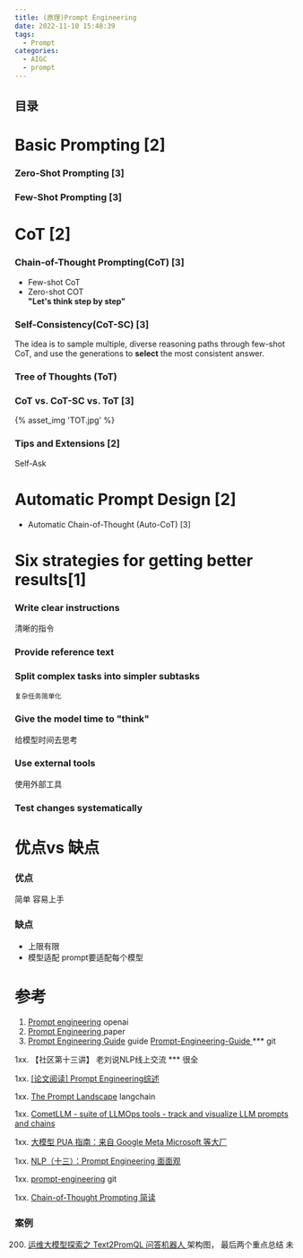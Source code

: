 ```yaml
---
title: (原理)Prompt Engineering   
date: 2022-11-10 15:48:39
tags:
  - Prompt
categories: 
  - AIGC
  - prompt  
---
```


<p></p>
<!-- more -->

## 目录
<!-- toc -->

# Basic Prompting [2]
### Zero-Shot Prompting [3]
### Few-Shot Prompting [3]

# CoT [2]
### Chain-of-Thought Prompting(CoT) [3]
+ Few-shot CoT
+ Zero-shot COT  
  **"Let's think step by step"**

### Self-Consistency(CoT-SC) [3]
The idea is to sample multiple, diverse reasoning paths through few-shot CoT, and use the generations to **select** the most consistent answer.  
### Tree of Thoughts (ToT)

### CoT vs. CoT-SC vs. ToT  [3]
{% asset_img 'TOT.jpg' %}

### Tips and Extensions   [2]
Self-Ask 

# Automatic Prompt Design [2]
+ Automatic Chain-of-Thought (Auto-CoT) [3]


# Six strategies for getting better results[1]
### Write clear instructions
   清晰的指令
### Provide reference text

### Split complex tasks into simpler subtasks
    复杂任务简单化
### Give the model time to "think"
   给模型时间去思考
### Use external tools
   使用外部工具
### Test changes systematically



# 优点vs 缺点
### 优点
简单  容易上手
### 缺点
- 上限有限  
- 模型适配
  prompt要适配每个模型

# 参考
1. [Prompt engineering](https://platform.openai.com/docs/guides/prompt-engineering)  openai
2. [Prompt Engineering ](https://lilianweng.github.io/posts/2023-03-15-prompt-engineering/) paper
3. [Prompt Engineering Guide](https://www.promptingguide.ai/techniques) guide
   [Prompt-Engineering-Guide ](https://github.com/www6v/Prompt-Engineering-Guide) *** git
   
1xx.   【社区第十三讲】 老刘说NLP线上交流  *** 很全 

1xx. [[论文阅读] Prompt Engineering综述](https://zhuanlan.zhihu.com/p/682352630)

1xx. [The Prompt Landscape](https://blog.langchain.dev/the-prompt-landscape/)  langchain

1xx. [CometLLM - suite of LLMOps tools - track and visualize LLM prompts and chains](https://colab.research.google.com/github/comet-ml/comet-llm/blob/main/examples/CometLLM_Prompts.ipynb)

1xx. [大模型 PUA 指南：来自 Google Meta Microsoft 等大厂](https://zhuanlan.zhihu.com/p/671915693) 

1xx. [NLP（十三）：Prompt Engineering 面面观](https://zhuanlan.zhihu.com/p/632369186)

1xx. [ prompt-engineering](https://github.com/brexhq/prompt-engineering?tab=readme-ov-file) git

1xx. [Chain-of-Thought Prompting 简读 ](https://finisky.github.io/chain-of-thought-prompting-summary/)



### 案例
200. [运维大模型探索之 Text2PromQL 问答机器人 ](https://mp.weixin.qq.com/s/nXoZJ4xfgihA2mnBQ8EdIQ)     架构图， 最后两个重点总结   未

